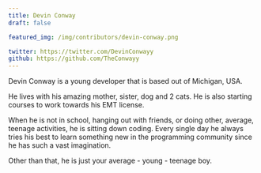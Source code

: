 ```yaml
---
title: Devin Conway
draft: false

featured_img: /img/contributors/devin-conway.png

twitter: https://twitter.com/DevinConwayy
github: https://github.com/TheConwayy 
---
```


Devin Conway is a young developer that is based out of Michigan, USA.

He lives with his amazing mother, sister, dog and 2 cats. He is also starting courses to work towards his EMT license.

When he is not in school, hanging out with friends, or doing other, average, teenage activities, he is sitting down coding. Every single day he always tries his best to learn something new in the programming community since he has such a vast imagination.

Other than that, he is just your average - young - teenage boy.
